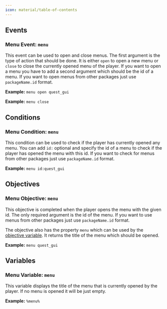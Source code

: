 ```yaml
---
icon: material/table-of-contents
---
```

## Events
### Menu Event: `menu`
This event can be used to open and close menus.
The first argument is the type of action that should be done.
It is either `open` to open a new menu or `close` to close the currently opened menu of the player.
If you want to open a menu you have to add a second argument which should be the id of a menu.
If you want to open menus from other packages just use `packageName.id` format.

**Example:** `menu open quest_gui`

**Example:** `menu close`

## Conditions
### Menu Condition: `menu`
This condition can be used to check if the player has currently opened any menu.
You can add `id:` optional and specify the id of a menu to check if the player has opened the menu with this id.
If you want to check for menus from other packages just use `packageName.id` format.

**Example:** `menu id:quest_gui`

## Objectives
### Menu Objective: `menu`
This objective is completed when the player opens the menu with the given id.
The only required argument is the id of the menu.
If you want to use menus from other packages just use `packageName.id` format.

The objective also has the property `menu` which can be used by the [objective variable](../../Scripting/Building-Blocks/Variables-List.md#objective-objective). It returns the title of the menu which should be opened.

**Example:** `menu quest_gui`

## Variables
### Menu Variable: `menu`
This variable displays the title of the menu that is currently opened by the player.
If no menu is opened it will be just empty.

**Example:** `%menu%`
